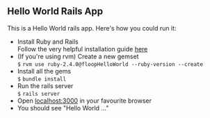 ## Hello World Rails App

This is a Hello World rails app. Here's how you could run it:

- Install Ruby and Rails  
  Follow the very helpful installation guide [here](http://railsapps.github.io/installing-rails.html)
- (If you're using rvm) Create a new gemset  
  `$` `rvm use ruby-2.4.0@floopHelloWorld --ruby-version --create`
- Install all the gems  
  `$` `bundle install`
- Run the rails server  
  `$` `rails server`
- Open [localhost:3000](http://localhost:3000) in your favourite browser  
- You should see "Hello World ..."   
